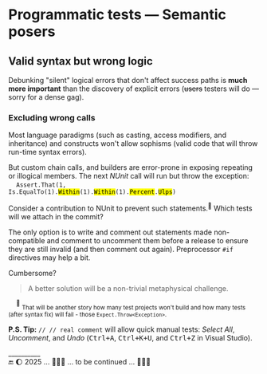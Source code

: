 # Programmatic tests &mdash; Semantic posers

## Valid syntax but wrong logic

Debunking "silent" logical errors that don't affect success paths is **much more important** than the discovery of explicit errors (<s>users</s> testers will do &mdash; sorry for a dense gag).

### <a id="non-comp-calls">Excluding wrong calls

Most language paradigms (such as casting, access modifiers, and inheritance) and constructs won't allow sophisms (valid code that will throw run-time syntax errors). 

But custom chain calls, and builders are error-prone in exposing repeating or illogical members. The next _NUnit_ call will run but throw the exception:\
&nbsp;&nbsp;&nbsp;&nbsp;<code>Assert.That(1, Is.EqualTo(1).<mark>Within</mark>(1).<mark>Within</mark>(1).<mark>Percent</mark>.<mark>Ulps</mark>)</code>

Consider a contribution to NUnit to prevent such statements.<sup>🙋</sup> Which tests will we attach in the commit?

The only option is to write and comment out statements made non-compatible and comment to uncomment them before a release to ensure they are still invalid (and then comment out again). Preprocessor `#if` directives may help a bit.

Cumbersome?

> A better solution will be a non-trivial metaphysical challenge.

&nbsp;&nbsp;&nbsp;&nbsp;<sup>🙋</sup> <sub>That will be another story how many test projects won't build and how many tests (after syntax fix) will fail - those `Expect.Throw<Exception>`.</sub>

**P.S. Tip:** `// // real comment` will allow quick manual tests: _Select&nbsp;All_, _Uncomment_, and _Undo_ (<kbd>Ctrl+A</kbd>, <kbd>Ctrl+K+U</kbd>, and <kbd>Ctrl+Z</kbd> in Visual Studio).

\__________\
🔚 🌔 2025 ... 🚧🚧🚧 ... to be continued ... 🚧🚧🚧
